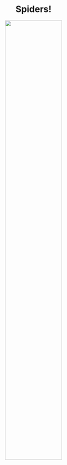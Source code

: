 <h1 align="center">
Spiders! </h1>
  
<p align="center">
    <img src="https://github.com/nrennie/tidytuesday/blob/main/2021/07-12-2021/07122021.jpeg?raw=true" width="60%">
</p>